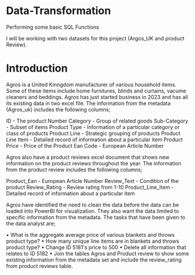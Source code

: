 # Data-Transformation
Performing some basic SQL Functions

I will be working with two datasets for this project (Argos_UK and product Review).

# Introduction

Agros is a United Kinngdom manufacturer of various household items. Some of these items include home furnitures, blinds and curtains, vacume cleaners and beddings. Agros has just started business in 2023 and has all its existing data in two excel file. The information from the metadata (Agros_uk) includes the following columns;

ID - The product Number
Category - Group of related goods
Sub-Category - Subset of items
Product Type - Information of a particular category or class of products
Product Line - Strategic grouping of products
Product Line Item - Detailed record of information about a particular item
Product Price - Price of the Product
Ean Code - European Article Number

Agros also have a product reviews excel document that shows new information on the product reviews throughout the year. The information from the product review includes the following columns;

Product_Ean - European Article Number
Review_Text - Condition of the product
Review_Rating - Review rating from 1-10
Product_Line_Item - Detailed record of information about a particular item

Agros have identified the need to clean the data before the data can be loaded into PowerBI for visualization. They also want the data limited to specific information from the metadata. The tasks that have been given to the data analyst are;

•	What is the aggregate average price of various blankets and throws product type?
•	How many unique line items are in blankets and throws product type? 
•	Change ID 5181's price to 500
•	Delete all information that relates to ID 5182
•	Join the tables Agros and Product review to show some existing information from the metadata set and include the review_rating from product reviews table.

